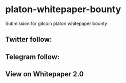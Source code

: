 # platon-whitepaper-bounty
Submission for gitcoin platon whitepaper bounty

## Twitter follow:

## Telegram follow:

## View on Whitepaper 2.0
